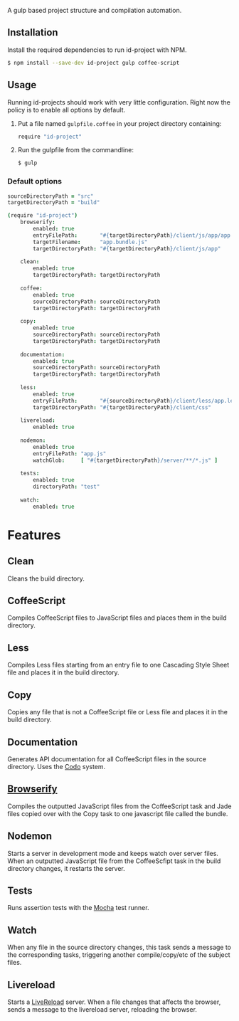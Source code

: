 A gulp based project structure and compilation automation.

## Installation

Install the required dependencies to run id-project with NPM.

```bash
$ npm install --save-dev id-project gulp coffee-script
```

## Usage

Running id-projects should work with very little configuration. Right now the
policy is to enable all options by default.

1. Put a file named `gulpfile.coffee` in your project directory containing:

   ```coffee
   require "id-project"
   ```

2. Run the gulpfile from the commandline:

   ```bash
   $ gulp
   ```

### Default options

```coffee
sourceDirectoryPath = "src"
targetDirectoryPath = "build"

(require "id-project")
	browserify:
		enabled: true
		entryFilePath:       "#{targetDirectoryPath}/client/js/app/app.js"
		targetFilename:      "app.bundle.js"
		targetDirectoryPath: "#{targetDirectoryPath}/client/js/app"
		
	clean:
		enabled: true
		targetDirectoryPath: targetDirectoryPath
		
	coffee:
		enabled: true
		sourceDirectoryPath: sourceDirectoryPath
		targetDirectoryPath: targetDirectoryPath
		
	copy:
		enabled: true
		sourceDirectoryPath: sourceDirectoryPath
		targetDirectoryPath: targetDirectoryPath
		
	documentation:
		enabled: true
		sourceDirectoryPath: sourceDirectoryPath
		targetDirectoryPath: targetDirectoryPath
		
	less:
		enabled: true
		entryFilePath:       "#{sourceDirectoryPath}/client/less/app.less"
		targetDirectoryPath: "#{targetDirectoryPath}/client/css"
		
	livereload:
		enabled: true
		
	nodemon:
		enabled: true
		entryFilePath: "app.js"
		watchGlob:     [ "#{targetDirectoryPath}/server/**/*.js" ]
		
	tests:
		enabled: true
		directoryPath: "test"
		
	watch:
		enabled: true
```

# Features

## Clean
Cleans the build directory.

## CoffeeScript
Compiles CoffeeScript files to JavaScript files and places them in the build
directory.

## Less
Compiles Less files starting from an entry file to one Cascading Style Sheet
file and places it in the build directory.

## Copy
Copies any file that is not a CoffeeScript file or Less file and places it in
the build directory.

## Documentation
Generates API documentation for all CoffeeScript files in the source directory.
Uses the [Codo](https://github.com/coffeedoc/codo) system.

## [Browserify](https://github.com/substack/node-browserify)
Compiles the outputted JavaScript files from the CoffeeScript task and Jade
files copied over with the Copy task to one javascript file called the bundle.

## Nodemon
Starts a server in development mode and keeps watch over server files. When an
outputted JavaScript file from the CoffeeScfipt task in the build directory
changes, it restarts the server.

## Tests
Runs assertion tests with the [Mocha](http://visionmedia.github.io/mocha/) test
runner.

## Watch
When any file in the source directory changes, this task sends a message to the
corresponding tasks, triggering another compile/copy/etc of the subject files.

## Livereload
Starts a [LiveReload](http://livereload.com/) server. When a file changes that
affects the browser, sends a message to the livereload server, reloading the
browser.
